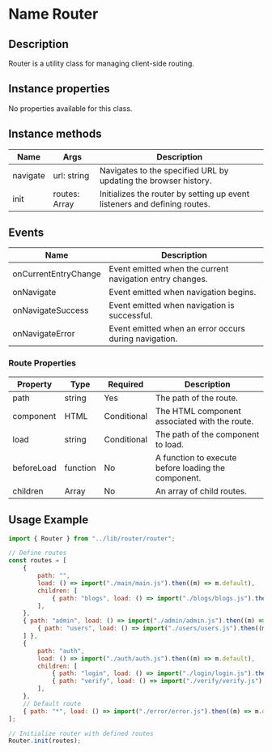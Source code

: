 # Name Router

## Description

Router is a utility class for managing client-side routing.

## Instance properties

No properties available for this class.

## Instance methods

| Name     | Args         | Description                                                  |
| -------- | ------------ | ------------------------------------------------------------ |
| navigate | url: string | Navigates to the specified URL by updating the browser history. |
| init     | routes: Array | Initializes the router by setting up event listeners and defining routes. |

## Events

| Name               | Description                                                 |
| ------------------ | ----------------------------------------------------------- |
| onCurrentEntryChange | Event emitted when the current navigation entry changes.   |
| onNavigate         | Event emitted when navigation begins.                      |
| onNavigateSuccess  | Event emitted when navigation is successful.               |
| onNavigateError    | Event emitted when an error occurs during navigation.      |

### Route Properties

| Property     | Type      | Required | Description                                     |
| ------------ | --------- | -------- | ----------------------------------------------- |
| path         | string    | Yes      | The path of the route.                         |
| component    | HTML      | Conditional | The HTML component associated with the route.  |
| load         | string    | Conditional | The path of the component to load.             |
| beforeLoad   | function  | No       | A function to execute before loading the component. |
| children     | Array     | No       | An array of child routes.                      |


## Usage Example

```javascript
import { Router } from "../lib/router/router";

// Define routes
const routes = [
    {
        path: "",
        load: () => import("./main/main.js").then((m) => m.default),
        children: [
            { path: "blogs", load: () => import("./blogs/blogs.js").then((m) => m.default), children: [{ path: "blog", load: () => import("./blog/blog.js").then((m) => m.default) }] },
        ],
    },
    { path: "admin", load: () => import("./admin/admin.js").then((m) => m.default), children:[
        { path: "users", load: () => import("./users/users.js").then((m) => m.default), children: [{ path: "user", load: () => import("./user/user.js").then((m) => m.default) }] },
    ] },
    {
        path: "auth",
        load: () => import("./auth/auth.js").then((m) => m.default),
        children: [
            { path: "login", load: () => import("./login/login.js").then((m) => m.default) },
            { path: "verify", load: () => import("./verify/verify.js").then((m) => m.default) },
        ],
    },
    // Default route
    { path: "*", load: () => import("./error/error.js").then((m) => m.default) },
];

// Initialize router with defined routes
Router.init(routes);
```
